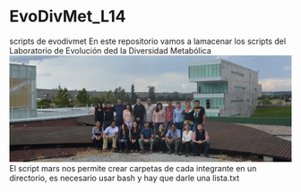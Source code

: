 # EvoDivMet_L14
scripts de evodivmet
En este repositorio vamos a lamacenar los scripts del Laboratorio de Evolución ded la Diversidad Metabólica
![FOTO DE GRUPO](cropped-fotogrupal.jpg)
El script mars nos permite crear carpetas de cada integrante en un directorio, es necesario usar bash y hay que darle una lista.txt
